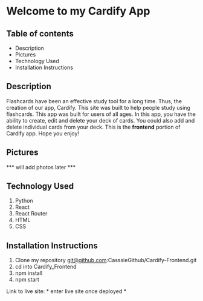 # Welcome to my Cardify App



## Table of contents
- Description
- Pictures
- Technology Used
- Installation Instructions



## Description
Flashcards have been an effective study tool for a long time. Thus, the creation of our app, Cardify. This site was built to help people study using flashcards. This app was built for users of all ages. In this app, you have the ability to create, edit and delete your deck of cards. You could also add and delete individual cards from your deck. This is the **frontend** portion of Cardify app. Hope you enjoy! 



## Pictures

*** will add photos later ***



## Technology Used
1. Python
2. React
3. React Router 
4. HTML
5. CSS



## Installation Instructions
1. Clone my repository git@github.com:CasssieGithub/Cardify-Frontend.git
2. cd into Cardify_Frontend
3. npm install
4. npm start

Link to live site: * enter live site once deployed *



